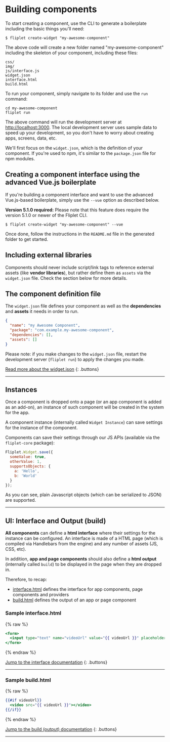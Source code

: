 # Building components

To start creating a component, use the CLI to generate a boilerplate including the basic things you'll need:

```
$ fliplet create-widget "my-awesome-component"
```

The above code will create a new folder named "my-awesome-component" including the skeleton of your component, including these files:

```
css/
img/
js/interface.js
widget.json
interface.html
build.html
```

To run your component, simply navigate to its folder and use the `run` command:

```
cd my-awesome-component
fliplet run
```

The above command will run the development server at [http://localhost:3000](http://localhost:3000). The local development server uses sample data to speed up your development, so you don't have to worry about creating apps, screens, data, etc.

We'll first focus on the `widget.json`, which is the definition of your component. If you're used to npm, it's similar to the `package.json` file for npm modules.

## Creating a component interface using the advanced Vue.js boilerplate

If you're building a component interface and want to use the advanced Vue.js-based boilerplate, simply use the `--vue` option as described below.

<p class="warning"><strong>Version 5.1.0 required:</strong> Please note that this feature does require the version 5.1.0 or newer of the Fliplet CLI.</p>

```
$ fliplet create-widget "my-awesome-component" --vue
```

Once done, follow the instructions in the `README.md` file in the generated folder to get started.

## Including external libraries

Components should never include script/link tags to reference external assets (like **vendor libraries**), but rather define them as `assets` via the `widget.json` file. Check the section below for more details.

## The component definition file

The `widget.json` file defines your component as well as the **dependencies** and **assets** it needs in order to run.

```json
{
  "name": "my Awesome Component",
  "package": "com.example.my-awesome-component",
  "dependencies": [],
  "assets": []
}
```

Please note: if you make changes to the `widget.json` file, restart the development server (`fliplet run`) to apply the changes you made.

[Read more about the widget.json](components/Definition.md)
{: .buttons}

---

## Instances

Once a component is dropped onto a page (or an app component is added as an add-on), an instance of such component will be created in the system for the app.

A component instance (internally called `Widget Instance`) can save settings for the instance of the component.

Components can save their settings through our JS APIs (available via the `fliplet-core` package):

```js
Fliplet.Widget.save({
  someValue: true,
  otherValue: 1,
  supportsObjects: {
    a: 'Hello',
    b: 'World'
  }
});
```

As you can see, plain Javascript objects (which can be serialized to JSON) are supported.

---

## UI: Interface and Output (build)

**All components** can define a **html interface** where their settings for the instance can be configured. An interface is made of a HTML page (which is compiled via Handlebars from the engine) and any number of assets (JS, CSS, etc).

In addition, **app and page components** should also define a **html output** (internally called `build`) to be displayed in the page when they are dropped in.

Therefore, to recap:

- [interface.html](components/Interface) defines the interface for app components, page components and providers
- [build.html](components/Build-output) defines the output of an app or page component

### Sample interface.html

{% raw %}
```handlebars
<form>
  <input type="text" name="videoUrl" value="{{ videoUrl }}" placeholder="A video url" />
</form>
```
{% endraw %}

[Jump to the interface documentation](components/Interface.md)
{: .buttons}

---

### Sample build.html

{% raw %}
```handlebars
{{#if videoUrl}}
  <video src="{{ videoUrl }}"></video>
{{/if}}
```
{% endraw %}

[Jump to the build (output) documentation](components/Build-output.md)
{: .buttons}

---

